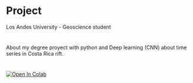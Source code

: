 # Project
Los Andes University - Geoscience student
#
About my degree proyect with python and Deep learning (CNN) about time series in Costa Rica rift.
#
[![Open In Colab](https://colab.research.google.com/assets/colab-badge.svg)](https://colab.research.google.com/drive/1s-g95v61LFbsEbFMJ6nxdHuhWyeklr30)
